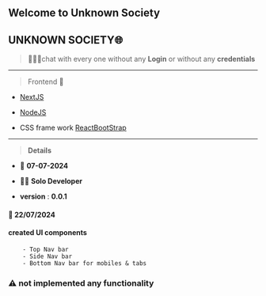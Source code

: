 ## Welcome to **Unknown Society**

## UNKNOWN SOCIETY🌐

> 🌟🌟🌟chat with every one without any **Login** or without any **credentials**

---

> Frontend 💅

- [NextJS](www.nextjs.org)

- [NodeJS](www.nodejs.com)

- CSS frame work [ReactBootStrap](www.bootstrap.com)

---

> **Details**

- 📅 **07-07-2024**

- 👨‍💻 **Solo Developer**

- **version** : **0.0.1**

#### 📅 22/07/2024

#### created UI components

        - Top Nav bar
        - Side Nav bar
        - Bottom Nav bar for mobiles & tabs

### ⚠️ not implemented any functionality
